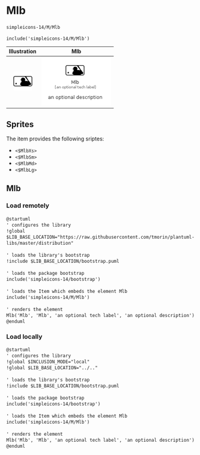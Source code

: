 # Mlb


```text
simpleicons-14/M/Mlb
```

```text
include('simpleicons-14/M/Mlb')
```



| Illustration | Mlb |
| :---: | :---: |
| ![illustration for Illustration](../../simpleicons-14/M/Mlb.png) | ![illustration for Mlb](../../simpleicons-14/M/Mlb.Local.png) |



## Sprites
The item provides the following sriptes:

- `<$MlbXs>`
- `<$MlbSm>`
- `<$MlbMd>`
- `<$MlbLg>`





## Mlb

### Load remotely
```plantuml
@startuml
' configures the library
!global $LIB_BASE_LOCATION="https://raw.githubusercontent.com/tmorin/plantuml-libs/master/distribution"

' loads the library's bootstrap
!include $LIB_BASE_LOCATION/bootstrap.puml

' loads the package bootstrap
include('simpleicons-14/bootstrap')

' loads the Item which embeds the element Mlb
include('simpleicons-14/M/Mlb')

' renders the element
Mlb('Mlb', 'Mlb', 'an optional tech label', 'an optional description')
@enduml
```

### Load locally
```plantuml
@startuml
' configures the library
!global $INCLUSION_MODE="local"
!global $LIB_BASE_LOCATION="../.."

' loads the library's bootstrap
!include $LIB_BASE_LOCATION/bootstrap.puml

' loads the package bootstrap
include('simpleicons-14/bootstrap')

' loads the Item which embeds the element Mlb
include('simpleicons-14/M/Mlb')

' renders the element
Mlb('Mlb', 'Mlb', 'an optional tech label', 'an optional description')
@enduml
```

